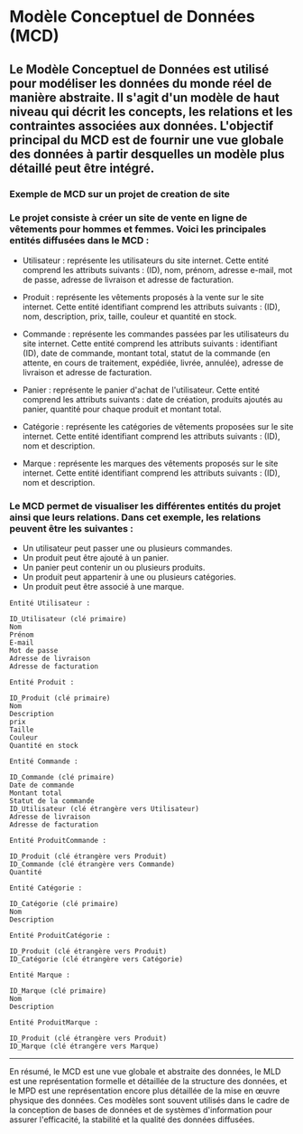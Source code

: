 # Modèle Conceptuel de Données (MCD) 

## Le Modèle Conceptuel de Données est utilisé pour modéliser les données du monde réel de manière abstraite. Il s'agit d'un modèle de haut niveau qui décrit les concepts, les relations et les contraintes associées aux données. L'objectif principal du MCD est de fournir une vue globale des données à partir desquelles un modèle plus détaillé peut être intégré.

### Exemple de MCD sur un projet de creation de site

### Le projet consiste à créer un site de vente en ligne de vêtements pour hommes et femmes. Voici les principales entités diffusées dans le MCD :

- Utilisateur : représente les utilisateurs du site internet. Cette entité comprend les attributs suivants : (ID), nom, prénom, adresse e-mail, mot de passe, adresse de livraison et adresse de facturation.

- Produit : représente les vêtements proposés à la vente sur le site internet. Cette entité identifiant comprend les attributs suivants : (ID), nom, description, prix, taille, couleur et quantité en stock.

- Commande : représente les commandes passées par les utilisateurs du site internet. Cette entité comprend les attributs suivants : identifiant (ID), date de commande, montant total, statut de la commande (en attente, en cours de traitement, expédiée, livrée, annulée), adresse de livraison et adresse de facturation.

- Panier : représente le panier d'achat de l'utilisateur. Cette entité comprend les attributs suivants : date de création, produits ajoutés au panier, quantité pour chaque produit et montant total.

- Catégorie : représente les catégories de vêtements proposées sur le site internet. Cette entité identifiant comprend les attributs suivants : (ID), nom et description.

- Marque : représente les marques des vêtements proposés sur le site internet. Cette entité identifiant comprend les attributs suivants : (ID), nom et description.

### Le MCD permet de visualiser les différentes entités du projet ainsi que leurs relations. Dans cet exemple, les relations peuvent être les suivantes :

- Un utilisateur peut passer une ou plusieurs commandes.
- Un produit peut être ajouté à un panier.
- Un panier peut contenir un ou plusieurs produits.
- Un produit peut appartenir à une ou plusieurs catégories.
- Un produit peut être associé à une marque.

```
Entité Utilisateur :

ID_Utilisateur (clé primaire)
Nom
Prénom
E-mail
Mot de passe
Adresse de livraison
Adresse de facturation

Entité Produit :

ID_Produit (clé primaire)
Nom
Description
prix
Taille
Couleur
Quantité en stock

Entité Commande :

ID_Commande (clé primaire)
Date de commande
Montant total
Statut de la commande
ID_Utilisateur (clé étrangère vers Utilisateur)
Adresse de livraison
Adresse de facturation

Entité ProduitCommande :

ID_Produit (clé étrangère vers Produit)
ID_Commande (clé étrangère vers Commande)
Quantité

Entité Catégorie :

ID_Catégorie (clé primaire)
Nom
Description

Entité ProduitCatégorie :

ID_Produit (clé étrangère vers Produit)
ID_Catégorie (clé étrangère vers Catégorie)

Entité Marque :

ID_Marque (clé primaire)
Nom
Description

Entité ProduitMarque :

ID_Produit (clé étrangère vers Produit)
ID_Marque (clé étrangère vers Marque)
```
---
En résumé, le MCD est une vue globale et abstraite des données, le MLD est une représentation formelle et détaillée de la structure des données, et le MPD est une représentation encore plus détaillée de la mise en œuvre physique des données. Ces modèles sont souvent utilisés dans le cadre de la conception de bases de données et de systèmes d'information pour assurer l'efficacité, la stabilité et la qualité des données diffusées.